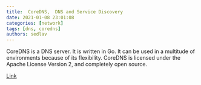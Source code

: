 ```yaml
---
title:  CoreDNS,  DNS and Service Discovery 
date: 2021-01-08 23:01:08
categories: [network]
tags: [dns, coredns]
authors: sedlav
---
```


CoreDNS is a DNS server. It is written in Go. It can be used in a multitude of environments because of its flexibility. CoreDNS is licensed under the Apache License Version 2, and completely open source. 

[Link](https://coredns.io/)
